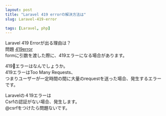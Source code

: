 ```yaml
---
layout: post
title: "Laravel 419 errorの解決方法は"
slug: Laravel-419-error

tags: [Laravel, php]
---
```

Laravel 419 Errorが出る理由は？      
問題
[419error](/assets/img/laravel/2021-07-29-Laravel-419-error.png)  
formに引数を渡した際に、419エラーになる場合があります。  
      
419エラーはなんでしょうか。  
419エラーはToo Many Requests、  
つまりユーザーが一定時間の間に大量のrequestを送った場合、発生するエラーです。  
    
Laravelの４19エラーは  
Csrfの認証がない場合、発生します。  
@csrfをつけたら問題ないです。